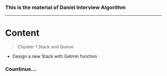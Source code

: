 ### This is the material of Daniel Interview Algorithm

---
# Content



> Chpater 1 Stack and Queue
- Design a new Stack with Getmin function





### Countinue...

